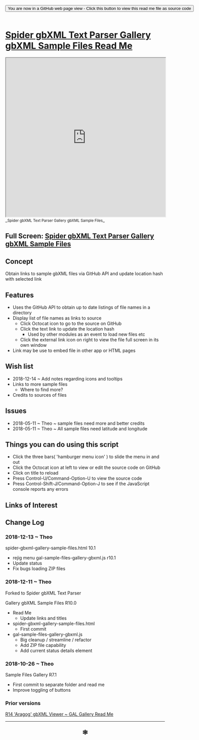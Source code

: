 
<span style=display:none; >[You are now in a GitHub source code view - click this link to view Read Me file as a web page]( https://www.ladybug.tools/spider-gbxml-tools/#sandbox/spider-gbxml-text-parser/r10/cookbook/spider-gbxml-gallery-sample-files/README.md "View file as a web page." ) </span>

<div><input type=button class = "btn btn-secondary btn-sm" onclick="window.location.href='https://github.com/ladybug-tools/spider-gbxml-tools/blob/master/sandbox/spider-gbxml-text-parser/r10/cookbook/spider-gbxml-gallery-sample-files/README.md'";
value='You are now in a GitHub web page view - Click this button to view this read me file as source code' ></div>

<br>

# [Spider gbXML Text Parser Gallery gbXML Sample Files Read Me]( #sandbox/spider-gbxml-text-parser/r10/cookbook/spider-gbxml-gallery-sample-files/README.md )


<iframe src=https://www.ladybug.tools/spider-gbxml-tools/sandbox/spider-gbxml-text-parser/r10/cookbook/spider-gbxml-gallery-sample-files/index.html width=100% height=500px >Iframes are not viewable in GitHub source code views</iframe>
_<small>Spider gbXML Text Parser Gallery gbXML Sample Files</small>_

## Full Screen: [Spider gbXML Text Parser Gallery gbXML Sample Files]( https://www.ladybug.tools/spider-gbxml-tools/sandbox/spider-gbxml-text-parser/r10/cookbook/spider-gbxml-gallery-sample-files/r7/spider-gbxml-viewer-sample-files-gallery.html )



## Concept

Obtain links to sample gbXML files via GitHub API and update location hash with selected link


## Features


* Uses the GitHub API to obtain up to date listings of file names in a directory
* Display list of file names as links to source
	* Click Octocat icon to go to the source on GitHub
	* Click the text link to update the location hash
		* Used by other modules as an event to load new files etc
	* Click the external link icon on right to view the file full screen in its own window
* Link may be use to embed file in other app or HTML pages


## Wish list

* 2018-12-14 ~ Add notes regarding icons and tooltips
* Links to more sample files
	* Where to find more?
* Credits to sources of files

## Issues

* 2018-05-11 ~ Theo ~ sample files need more and better credits
* 2018-05-11 ~ Theo ~ All sample files need latitude and longitude



## Things you can do using this script

* Click the three bars( 'hamburger menu icon' ) to slide the menu in and out
* Click the Octocat icon at left to view or edit the source code on GitHub
* Click on title to reload
* Press Control-U/Command-Option-U to view the source code
* Press Control-Shift-J/Command-Option-J to see if the JavaScript console reports any errors


## Links of Interest



## Change Log

### 2018-12-13 ~ Theo

spider-gbxml-gallery-sample-files.html 10.1
* rejig menu
gal-sample-files-gallery-gbxml.js r10.1
* Update status
* Fix bugs loading ZIP files

### 2018-12-11 ~ Theo

Forked to Spider gbXML Text Parser

Gallery gbXML Sample Files R10.0
* Read Me
	* Update links and titles
* spider-gbxml-gallery-sample-files.html
	* First commit
* gal-sample-files-gallery-gbxml.js
	* Big cleanup / streamline / refactor
	* Add ZIP file capability
	* Add current status details element


### 2018-10-26 ~ Theo

Sample Files Gallery R7.1
* First commit to separate folder and read me
* Improve toggling of buttons

### Prior versions

[R14 'Aragog' gbXML Viewer ~ GAL Gallery Read Me]( http://www.ladybug.tools/spider/#gbxml-viewer/r14/gv-gal-gallery/README.md )

***

### <center title="Howdy! My web is better than yours. ;-)" ><a href=javascript:window.scrollTo(0,0); style="text-decoration:none !important;" > &#x1f578; </a></center>

